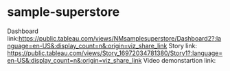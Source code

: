 # sample-superstore
Dashboard link:https://public.tableau.com/views/NMsamplesuperstore/Dashboard2?:language=en-US&:display_count=n&:origin=viz_share_link
Story link: https://public.tableau.com/views/Story_16972034781380/Story1?:language=en-US&:display_count=n&:origin=viz_share_link
Video demonstartion link: 
